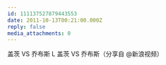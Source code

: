 ```yaml
---
id: 111137527879443553
date: 2011-10-13T00:21:00.000Z
reply: false
media_attachments: 0
---
```


盖茨 VS 乔布斯 L 盖茨 VS 乔布斯（分享自 @新浪视频）​​​​

